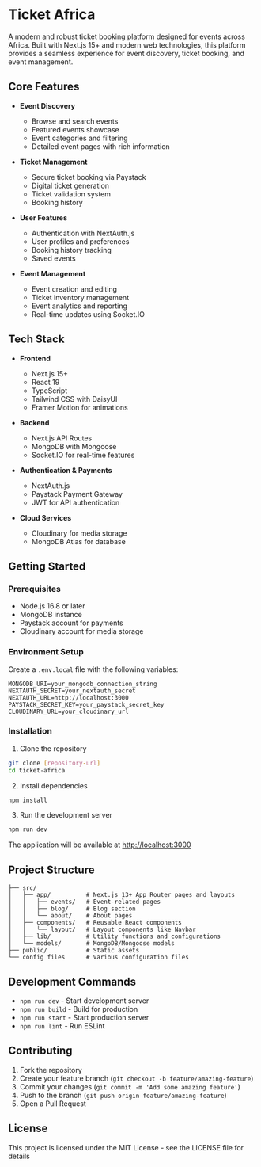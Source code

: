# Ticket Africa

A modern and robust ticket booking platform designed for events across Africa. Built with Next.js 15+ and modern web technologies, this platform provides a seamless experience for event discovery, ticket booking, and event management.

## Core Features

- **Event Discovery**
  - Browse and search events
  - Featured events showcase
  - Event categories and filtering
  - Detailed event pages with rich information

- **Ticket Management**
  - Secure ticket booking via Paystack
  - Digital ticket generation
  - Ticket validation system
  - Booking history

- **User Features**
  - Authentication with NextAuth.js
  - User profiles and preferences
  - Booking history tracking
  - Saved events

- **Event Management**
  - Event creation and editing
  - Ticket inventory management
  - Event analytics and reporting
  - Real-time updates using Socket.IO

## Tech Stack

- **Frontend**
  - Next.js 15+
  - React 19
  - TypeScript
  - Tailwind CSS with DaisyUI
  - Framer Motion for animations

- **Backend**
  - Next.js API Routes
  - MongoDB with Mongoose
  - Socket.IO for real-time features

- **Authentication & Payments**
  - NextAuth.js
  - Paystack Payment Gateway
  - JWT for API authentication

- **Cloud Services**
  - Cloudinary for media storage
  - MongoDB Atlas for database

## Getting Started

### Prerequisites

- Node.js 16.8 or later
- MongoDB instance
- Paystack account for payments
- Cloudinary account for media storage

### Environment Setup

Create a `.env.local` file with the following variables:
```env
MONGODB_URI=your_mongodb_connection_string
NEXTAUTH_SECRET=your_nextauth_secret
NEXTAUTH_URL=http://localhost:3000
PAYSTACK_SECRET_KEY=your_paystack_secret_key
CLOUDINARY_URL=your_cloudinary_url
```

### Installation

1. Clone the repository
```bash
git clone [repository-url]
cd ticket-africa
```

2. Install dependencies
```bash
npm install
```

3. Run the development server
```bash
npm run dev
```

The application will be available at [http://localhost:3000](http://localhost:3000)

## Project Structure

```
├── src/
│   ├── app/          # Next.js 13+ App Router pages and layouts
│   │   ├── events/   # Event-related pages
│   │   ├── blog/     # Blog section
│   │   └── about/    # About pages
│   ├── components/   # Reusable React components
│   │   └── layout/   # Layout components like Navbar
│   ├── lib/          # Utility functions and configurations
│   └── models/       # MongoDB/Mongoose models
├── public/           # Static assets
└── config files      # Various configuration files
```

## Development Commands

- `npm run dev` - Start development server
- `npm run build` - Build for production
- `npm run start` - Start production server
- `npm run lint` - Run ESLint

## Contributing

1. Fork the repository
2. Create your feature branch (`git checkout -b feature/amazing-feature`)
3. Commit your changes (`git commit -m 'Add some amazing feature'`)
4. Push to the branch (`git push origin feature/amazing-feature`)
5. Open a Pull Request

## License

This project is licensed under the MIT License - see the LICENSE file for details
